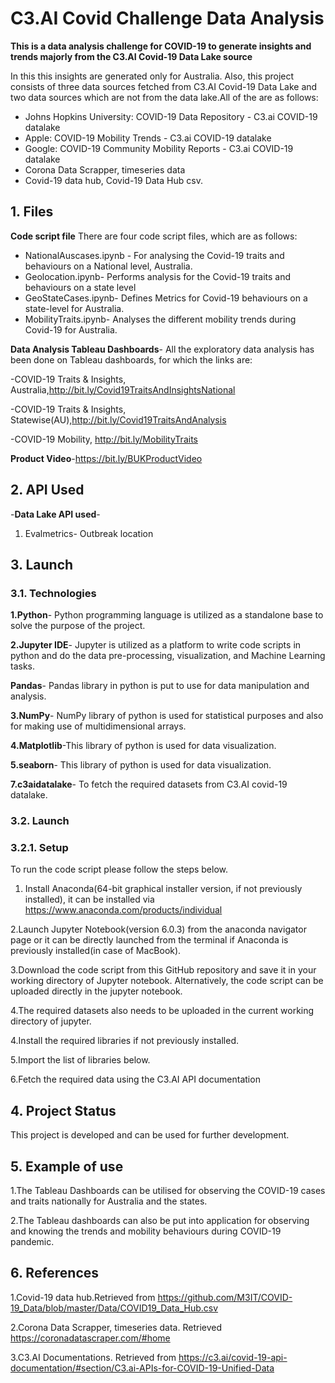 # C3.AI Covid Challenge Data Analysis

**This is a data analysis challenge for COVID-19 to generate insights and trends majorly from the C3.AI Covid-19 Data Lake source**

In this this insights are generated only for Australia. Also, this project consists of  three data sources fetched from C3.AI Covid-19 Data Lake and two data sources which are not from the data lake.All of the are as follows:

- Johns Hopkins University: COVID-19 Data Repository - C3.ai COVID-19 datalake
- Apple: COVID-19 Mobility Trends                    - C3.ai COVID-19 datalake
- Google: COVID-19 Community Mobility Reports        - C3.ai COVID-19 datalake
- Corona Data Scrapper, timeseries data
- Covid-19 data hub, Covid-19 Data Hub csv.

## 1. Files
**Code script file** There are four code script files, which are as follows:
- NationalAuscases.ipynb - For analysing the Covid-19 traits and behaviours on a National level, Australia.
- Geolocation.ipynb- Performs analysis for the Covid-19 traits and behaviours on a state level
- GeoStateCases.ipynb- Defines Metrics for Covid-19 behaviours on a state-level for Australia.
- MobilityTraits.ipynb- Analyses the different mobility trends during Covid-19 for Australia.

**Data Analysis Tableau Dashboards**- All the exploratory data analysis has been done on Tableau dashboards, for which the links are:

-COVID-19 Traits & Insights, Australia,http://bit.ly/Covid19TraitsAndInsightsNational

-COVID-19 Traits & Insights, Statewise(AU),http://bit.ly/Covid19TraitsAndAnalysis

-COVID-19 Mobility, http://bit.ly/MobilityTraits

**Product Video**-https://bit.ly/BUKProductVideo

## 2. API Used
-**Data Lake API used**- 
1. Evalmetrics- Outbreak location

## 3. Launch

### 3.1. Technologies 

**1.Python**- Python programming language is utilized as a standalone base to solve the purpose of the project.

**2.Jupyter IDE**- Jupyter is utilized as a platform to write code scripts in python and do the data pre-processing, visualization, and Machine Learning tasks.

**Pandas**- Pandas library in python is put to use for data manipulation and analysis.

**3.NumPy**- NumPy library of python is used for statistical purposes and also for making use of multidimensional arrays.

**4.Matplotlib**-This library of python is used for data visualization.

**5.seaborn**- This library of python is used for data visualization.


**7.c3aidatalake**- To fetch the required datasets from C3.AI covid-19 datalake.

### 3.2. Launch

### 3.2.1. Setup

To run the code script please follow the steps below.

1. Install Anaconda(64-bit graphical installer version, if not previously installed), it can be installed via https://www.anaconda.com/products/individual

2.Launch Jupyter Notebook(version 6.0.3) from the anaconda navigator page or it can be directly launched from the terminal if Anaconda is previously installed(in case of MacBook).

3.Download the code script from this GitHub repository and save it in your working directory of Jupyter notebook. Alternatively, the code script can be uploaded directly in the jupyter notebook.

4.The required datasets also needs to be uploaded in the current working directory of jupyter.

4.Install the required libraries if not previously installed.

5.Import the list of libraries below.

6.Fetch the required data using the C3.AI API documentation

## 4. Project Status
This project is developed and can be used for further development.


## 5. Example of use

1.The Tableau Dashboards can be utilised for observing the COVID-19 cases and traits nationally for Australia and the states. 

2.The Tableau dashboards can also be put into application for observing and knowing the trends and mobility behaviours during COVID-19 pandemic.


## 6. References

1.Covid-19 data hub.Retrieved from https://github.com/M3IT/COVID-19_Data/blob/master/Data/COVID19_Data_Hub.csv

2.Corona Data Scrapper, timeseries data. Retrieved https://coronadatascraper.com/#home

3.C3.AI Documentations. Retrieved from https://c3.ai/covid-19-api-documentation/#section/C3.ai-APIs-for-COVID-19-Unified-Data


